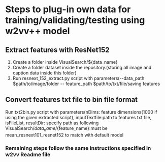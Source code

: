 # Steps to plug-in own data for training/validating/testing using w2vv++ model

## Extract features with ResNet152

1. Create a folder inside VisualSearch/${data_name}
2. Create a folder dataset inside the repository.(storing all image and caption data inside this folder)
3. Run resnext_152_extract.py script with parameters(--data_path $path/to/image/folder -- feature_path $path/to/txt/file/saving
features

## Convert features txt file to bin file format 

Run txt2bin.py script with parameters(nDims: feature dimensions(1000 if using the given extracted script), inputTextfile:path to features txt file, isFileList, resultDir:
specify path as following VisualSearch/${data_name}/${feature_name}:must be mean_resnext101_resnet152 to match with default model

### Remaining steps follow the same instructions specified in w2vv Readme file
